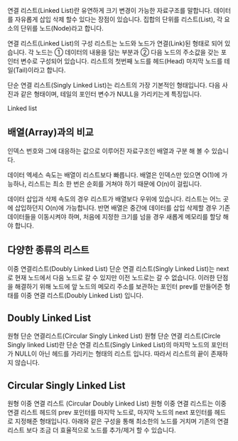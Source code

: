 연결 리스트(Linked List)란 유연하게 크기 변경이 가능한 자료구조를 말합니다. 데이터를 자유롭게 삽입 삭제 할수 있다는 장점이 있습니다. 집합의 단위를 리스트(List), 각 요소의 단위를 노드(Node)라고 합니다.

연결 리스트(Linked List)의 구성
리스트는 노드와 노드가 연결(Link)된 형태로 되어 있습니다. 각 노드는 ① 데이터의 내용을 담는 부분과 ② 다음 노드의 주소값을 갖는 포인터 변수로 구성되어 있습니다. 리스트의 첫번째 노드를 헤드(Head) 마지막 노드를 테일(Tail)이라고 합니다.

단순 연결 리스트(Singly Linked List)는 리스트의 가장 기본적인 형태입니다. 다음 사진과 같은 형태이며, 테일의 포인터 변수가 NULL을 가리키는게 특징입니다.

Linked list

## 배열(Array)과의 비교

인덱스 번호와 그에 대응하는 값으로 이루어진 자료구조인 배열과 구분 해 볼 수 있습니다.

데이터 엑세스 속도는 배열이 리스트보다 빠릅니다. 배열은 인덱스만 있으면 O(1)에 가능하나, 리스트는 최소 한 번은 순회를 거쳐야 하기 때문에 O(n)이 걸립니다.

데이터 삽입과 삭제 속도의 경우 리스트가 배열보다 우위에 있습니다. 리스트는 어느 곳에 삽입하던지 O(n)에 가능합니다. 반면 배열은 중간에 데이터를 삽입 삭제할 경우 기존 데이터들을 이동시켜야 하며, 처음에 지정한 크기를 넘을 경우 새롭게 메모리를 할당 해야 합니다.

## 다양한 종류의 리스트

이중 연결리스트(Doubly Linked List)
단순 연결 리스트(Singly Linked List)는 next로 현재 노드에서 다음 노드로 갈 수 있지만 이전 노드로는 갈 수 없습니다. 이러한 단점을 해결하기 위해 노드에 앞 노드의 메모리 주소를 보관하는 포인터 prev를 만들어준 형태를 이중 연결 리스트(Doubly Linked List) 입니다.

## Doubly Linked List

원형 단순 연결리스트(Circular Singly Linked List)
원형 단순 연결 리스트(Circle Singly linked List)란 단순 연결 리스트(Singly Linked List)의 마지막 노드의 포인터가 NULL이 아닌 헤드를 가리키는 형태의 리스트 입니다. 따라서 리스트의 끝이 존재하지 않습니다.

## Circular Singly Linked List

원형 이중 연결 리스트 (Circular Doubly Linked List)
원형 이중 연결 리스트는 이중 연결 리스트 헤드의 prev 포인터를 마지막 노드로, 마지막 노드의 next 포인터를 헤드로 지정해준 형태입니다. 아래와 같은 구성을 통해 최소한의 노드를 거치며 기존의 연결 리스트 보다 조금 더 효율적으로 노드를 추가/제거 할 수 있습니다.
